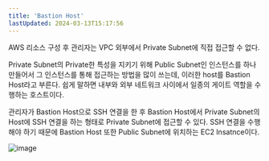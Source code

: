 ```yaml
---
title: 'Bastion Host'
lastUpdated: 2024-03-13T15:17:56
---
```


AWS 리소스 구성 후 관리자는 VPC 외부에서 Private Subnet에 직접 접근할 수 없다.

Private Subnet의 Private한 특성을 지키기 위해 Public Subnet인 인스턴스를 하나 만들어서 그 인스턴스를 통해 접근하는 방법을 많이 쓰는데, 이러한 host를 Bastion Host라고 부른다. 쉽게 말하면  내부와 외부 네트워크 사이에서 일종의 게이트 역할을 수행하는 호스트이다.

관리자가 Bastion Host으로 SSH 연결을 한 후 Bastion Host에서 Private Subnet의 Host에 SSH 연결을 하는 형태로 Private Subnet에 접근할 수 있다. SSH 연결을 수행해야 하기 때문에 Bastion Host 또한 Public Subnet에 위치하는 EC2 Insatnce이다.

![image](https://github.com/rlaisqls/rlaisqls/assets/81006587/775149ad-dd6e-4823-9440-f8bf9793716f)
